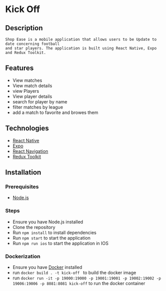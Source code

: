 # Kick Off

## Description

    Shop Ease is a mobile application that allows users to be Update to date concerning football
    and star players. The application is built using React Native, Expo and Redux Toolkit.

## Features

-   View matches
-   View match details
-   view Players
-   View player details
-   search for player by name
-   filter matches by league
-   add a match to favorite and browes them

## Technologies

-   [React Native](https://reactnative.dev/)
-   [Expo](https://expo.io/)
-   [React Navigation](https://reactnavigation.org/)
-   [Redux Toolkit](https://redux-toolkit.js.org/)

## Installation

### Prerequisites

-   [Node.js](https://nodejs.org/en/)

### Steps

-   Ensure you have Node.js installed
-   Clone the repository
-   Run `npm install` to install dependencies
-   Run `npm start` to start the application
-   Run `npm run ios` to start the application in IOS

### Dockerization

-   Ensure you have [Docker](https://www.docker.com/) installed
-   run `docker build . -t kick-off ` to build the docker image
-   run `docker run -it -p 19000:19000 -p 19001:19001 -p 19002:19002 -p 19006:19006 -p 8081:8081 kick-off` to run the docker container

